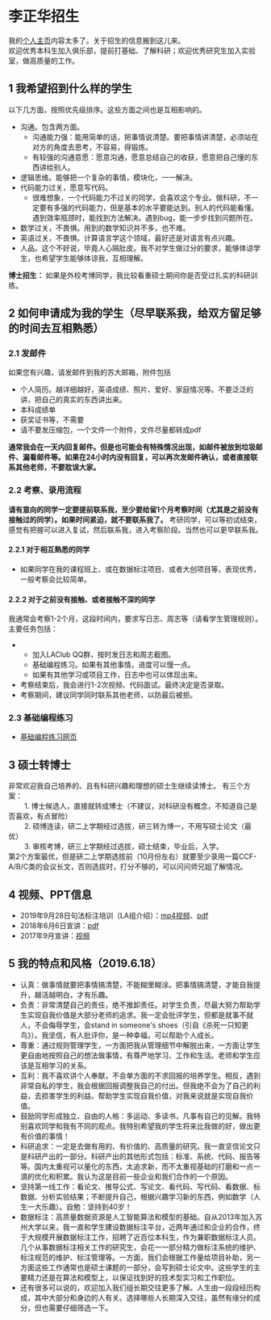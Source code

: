 # 李正华招生
我的[个人主页](http://hlt.suda.edu.cn/~zhli/)内容太多了。关于招生的信息搬到这儿来。  
欢迎优秀本科生加入俱乐部，提前打基础、了解科研；欢迎优秀研究生加入实验室，做高质量的工作。
## 1 我希望招到什么样的学生
以下几方面，按照优先级排序。这些方面之间也是互相影响的。  
* 沟通。包含两方面。
  * 沟通能力强：能用简单的话，把事情说清楚。要把事情讲清楚，必须站在对方的角度去思考，不容易，得锻炼。
  * 有较强的沟通意愿：愿意沟通，愿意总结自己的收获，愿意把自己懂的东西讲给别人。
* 逻辑思维。能够把一个复杂的事情，模块化，一一解决。
* 代码能力过关，愿意写代码。
  * 很难想象，一个代码能力不过关的同学，会喜欢这个专业。做科研，不一定要有多强的代码能力，但是基本的水平要能达到。别人的代码能看懂。遇到效率瓶颈时，能找到方法解决。遇到bug，能一步步找到问题所在。
* 数学过关，不畏惧。用到的数学知识并不多，也不难。
* 英语过关，不畏惧。计算语言学这个领域，最好还是对语言有点兴趣。
* 人品。这个不好说，毕竟人心隔肚皮。我不对学生做过分的要求，能够体谅学生，也希望学生能够体谅我，互相理解。

**博士招生：** 如果是外校考博同学，我比较看重硕士期间你是否受过扎实的科研训练。
## 2 如何申请成为我的学生（尽早联系我，给双方留足够的时间去互相熟悉）
### 2.1 发邮件
如果您有兴趣，请发邮件到我的苏大邮箱，附件包括
* 个人简历。越详细越好，英语成绩、照片、爱好、家庭情况等。不要泛泛的讲，把自己的真实的东西讲出来。
* 本科成绩单
* 获奖证书等，不需要
* 请不要发压缩包，一个文件一个附件，文件尽量都转成pdf  


**通常我会在一天内回复邮件。但是也可能会有特殊情况出现，如邮件被放到垃圾邮件、漏看邮件等。如果在24小时内没有回复，可以再次发邮件确认，或者直接联系其他老师，不要耽误大家。**

### 2.2 考察、录用流程
**请有意向的同学一定要提前联系我，至少要给留1个月考察时间（尤其是之前没有接触过的同学）。如果时间紧迫，就不要联系我了。** 考研同学，可以等初试结束，感觉有把握可以进入复试，然后联系我，进入考察阶段。当然也可以更早联系我。
#### 2.2.1 对于相互熟悉的同学
* 如果同学在我的课程班上、或在数据标注项目、或者大创项目等，表现优秀，一般考察会比较简单。
#### 2.2.2 对于之前没有接触、或者接触不深的同学
我通常会考察1-2个月，这段时间内，要求写日志、周志等（请看学生管理规则）。主要任务包括：
* * 加入LAClub QQ群，按时发日志和周志截图。
  * 基础编程练习。如果有其他事情，进度可以慢一点。
  * 如果有其他学习或项目工作，日志中也可以体现出来。
* 考察结束后，我会进行1-2次视频、代码面试。最终决定是否录取。
* 考察期间，建议同学同时联系其他老师，以防最后被拒。
### 2.3 基础编程练习
* [基础编程练习网页](http://hlt.suda.edu.cn/index.php/New-stu-training)
## 3 硕士转博士
非常欢迎我自己培养的、且有科研兴趣和理想的硕士生继续读博士。 有三个方案：  
&nbsp;&nbsp;&nbsp;&nbsp;&nbsp;&nbsp;&nbsp;&nbsp;1. 博士候选人，直接就转成博士（不建议，对科研没有概念，不知道自己是否喜欢，有点冒险）  
&nbsp;&nbsp;&nbsp;&nbsp;&nbsp;&nbsp;&nbsp;&nbsp;2. 硕博连读，研二上学期经过选拔，研三转为博一，不用写硕士论文（最优）  
&nbsp;&nbsp;&nbsp;&nbsp;&nbsp;&nbsp;&nbsp;&nbsp;3. 审核考博，研三上学期经过选拔，硕士结束，毕业后，入学。  
第2个方案最优，但是研二上学期选拔前（10月份左右）就要至少录用一篇CCF-A/B/C类的会议长文，否则选拔时，打分不够的，可以问问师兄姐了解情况。
## 4 视频、PPT信息
* 2019年9月28日句法标注培训（LA组介绍）：[mp4视频](http://hlt.suda.edu.cn/~zhli/)、[pdf](https://github.com/SUDA-LA/recruiting/blob/main/Zhenghua-recruiting/zhenghua-2019-9-28-LAGroup.pdf)
* 2018年6月6日宣讲：[pdf](https://github.com/SUDA-LA/recruiting/blob/main/Zhenghua-recruiting/zhenghua-LAGroup-intro.pdf)
* 2017年9月宣讲：[视频](https://pan.baidu.com/s/1eSD2u2I#list/path=%2F)
## 5 我的特点和风格（2019.6.18）
* 认真：做事情就要把事情搞清楚，不能糊里糊涂。把事情搞清楚，才能自我提升，越活越明白，才有乐趣。
* 负责：非常清楚自己的责任，绝不推卸责任。对学生负责，尽最大努力帮助学生实现自我价值是大部分老师的追求。我一定会批评学生，但都是就事不就人，不会侮辱学生，会stand in someone's shoes（引自《杀死一只知更鸟》）。我坚信，有人批评你，是一种幸福，可以帮助个人成长。
* 尊重：通过规则管理学生，一方面把我从管理细节中解脱出来，一方面让学生更自由地按照自己的想法做事情，有尊严地学习、工作和生活。老师和学生应该是互相学习的关系。
* 互利：我不喜欢讲个人奉献，不会单方面的不求回报的培养学生。相反，遇到非常自私的学生，我会根据回报调整我自己的付出。但我绝不会为了自己的利益，去损害学生的利益。帮助学生实现自我价值，对我来说就是实现自我价值。
* 鼓励同学形成独立、自由的人格：多运动、多读书，凡事有自己的见解。我特别喜欢同学和我有不同的观点。我特别希望我的学生将来比我做的好，做出更有价值的事情！
* 科研追求：一定是去做有用的、有价值的、高质量的研究。我一直坚信论文只是科研产出的一部分。科研产出的其他形式包括：标准、系统、代码、报告等等。国内太重视可以量化的东西，太追求新，而不太重视基础的打磨和一点一滴的优化和积累。我认为这是目前一些企业和我们合作的一个原因。
* 坚持第一线工作：看论文、推导公式、写论文、看代码、写代码、看数据、标数据、分析实验结果；不断提升自己，根据兴趣学习新的东西，例如数学（人生一大乐趣）。自勉：坚持到40岁！
* 数据标注：高质量数据资源是人工智能算法和模型的基础。自从2013年加入苏州大学以来，我一直和学生建设数据标注平台，近两年通过和企业的合作，终于大规模开展数据标注工作，招聘了近百位本科生，作为兼职数据标注人员。几个从事数据标注相关工作的研究生，会花一一部分精力做标注系统的维护、标注规范的维护、标注管理等。一方面，我们会根据工作量给项目补助，另一方面这些工作通常也是硕士课题的一部分，会写到硕士论文中。这些学生的主要精力还是在算法和模型上，以保证找到好的技术型实习和工作职位。
* 还有很多可以说的，欢迎加入我们组长期交往更多了解。人生由一段段经历构成，其中大部分和身边的人有关。选择哪些人长期深入交往，虽然有缘分的成分，但也需要仔细筛选一下。
  
